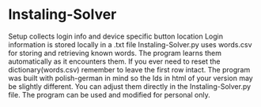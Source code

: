 # Instaling-Solver
Setup collects login info and device specific button location
Login information is stored locally in a .txt file
Instaling-Solver.py uses words.csv for storing and retrieving known words. The program learns them automatically as it encounters them. 
If you ever need to reset the dictionary(words.csv) remember to leave the first row intact.
The program was built with polish-german in mind so the Ids in html of your version may be slightly different. You can adjust them directly in the Instaling-Solver.py file.
The program can be used and modified for personal only.
